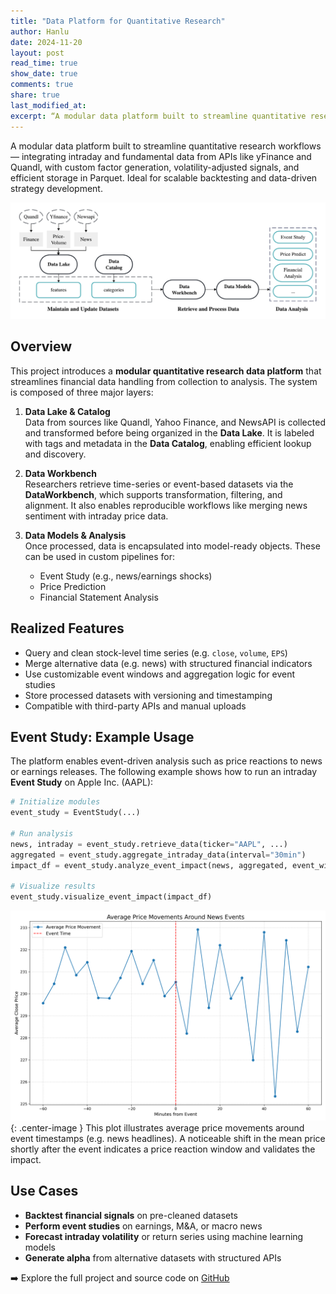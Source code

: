 ```yaml
---
title: "Data Platform for Quantitative Research"
author: Hanlu
date: 2024-11-20
layout: post 
read_time: true
show_date: true
comments: true
share: true
last_modified_at:
excerpt: “A modular data platform built to streamline quantitative research workflows — integrating intraday and fundamental data from APIs like yFinance and Quandl, with custom factor generation, volatility-adjusted signals, and efficient storage in Parquet. Ideal for scalable backtesting and data-driven strategy development.”
---
```


A modular data platform built to streamline quantitative research workflows — integrating intraday and fundamental data from APIs like yFinance and Quandl, with custom factor generation, volatility-adjusted signals, and efficient storage in Parquet. Ideal for scalable backtesting and data-driven strategy development.


![Architecture Overview](/assets/images/quantplatform-architecture-diagram.png)

## Overview

This project introduces a **modular quantitative research data platform** that streamlines financial data handling from collection to analysis. The system is composed of three major layers:

1. **Data Lake & Catalog**  
   Data from sources like Quandl, Yahoo Finance, and NewsAPI is collected and transformed before being organized in the **Data Lake**. It is labeled with tags and metadata in the **Data Catalog**, enabling efficient lookup and discovery.

2. **Data Workbench**  
   Researchers retrieve time-series or event-based datasets via the **DataWorkbench**, which supports transformation, filtering, and alignment. It also enables reproducible workflows like merging news sentiment with intraday price data.

3. **Data Models & Analysis**  
   Once processed, data is encapsulated into model-ready objects. These can be used in custom pipelines for:
   - Event Study (e.g., news/earnings shocks)
   - Price Prediction
   - Financial Statement Analysis


## Realized Features

- Query and clean stock-level time series (e.g. `close`, `volume`, `EPS`)
- Merge alternative data (e.g. news) with structured financial indicators
- Use customizable event windows and aggregation logic for event studies
- Store processed datasets with versioning and timestamping
- Compatible with third-party APIs and manual uploads


## Event Study: Example Usage

The platform enables event-driven analysis such as price reactions to news or earnings releases. The following example shows how to run an intraday **Event Study** on Apple Inc. (AAPL):


```python
# Initialize modules
event_study = EventStudy(...)

# Run analysis
news, intraday = event_study.retrieve_data(ticker="AAPL", ...)
aggregated = event_study.aggregate_intraday_data(interval="30min")
impact_df = event_study.analyze_event_impact(news, aggregated, event_window=60)

# Visualize results
event_study.visualize_event_impact(impact_df)
```

![png](/assets/images/event_impact_plot.png){: .center-image }
This plot illustrates average price movements around event timestamps (e.g. news headlines). A noticeable shift in the mean price shortly after the event indicates a price reaction window and validates the impact.

## Use Cases

- **Backtest financial signals** on pre-cleaned datasets  
- **Perform event studies** on earnings, M&A, or macro news  
- **Forecast intraday volatility** or return series using machine learning models  
- **Generate alpha** from alternative datasets with structured APIs

➡️ Explore the full project and source code on [GitHub](https://github.com/HanluGe/Data-Platform-for-Quantitative-Research)